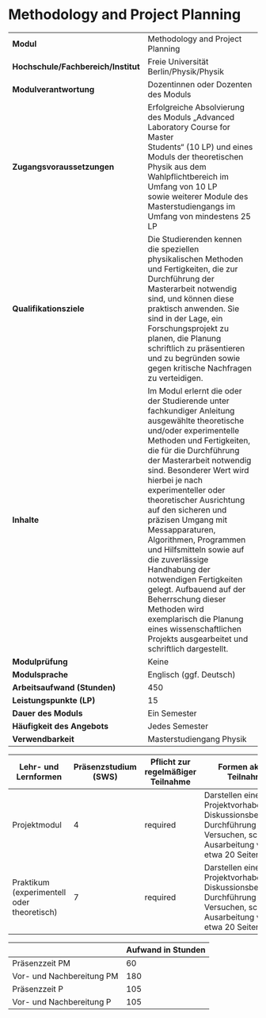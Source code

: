 # Methodology and Project Planning
|                                    |   |
|------------------------------------|---|
|**Modul**                           | Methodology and Project Planning |
|**Hochschule/Fachbereich/Institut** | Freie Universität Berlin/Physik/Physik |
|**Modulverantwortung**              | Dozentinnen oder Dozenten des Moduls |
|**Zugangsvoraussetzungen**          | Erfolgreiche Absolvierung des Moduls „Advanced Laboratory Course for Master<br>Students“ (10 LP) und eines Moduls der theoretischen Physik aus dem Wahlpflichtbereich im Umfang von 10 LP<br>sowie weiterer Module des Masterstudiengangs im Umfang von mindestens 25 LP |
|**Qualifikationsziele**             | Die Studierenden kennen die speziellen physikalischen Methoden und Fertigkeiten, die zur Durchführung der Masterarbeit notwendig sind, und können diese praktisch anwenden. Sie sind in der Lage, ein Forschungsprojekt zu planen, die Planung schriftlich zu präsentieren und zu begründen sowie gegen kritische Nachfragen zu verteidigen. |
|**Inhalte**                         | Im Modul erlernt die oder der Studierende unter fachkundiger Anleitung ausgewählte theoretische und/oder experimentelle Methoden und Fertigkeiten, die für die Durchführung der Masterarbeit notwendig sind. Besonderer Wert wird hierbei je nach experimenteller oder theoretischer Ausrichtung auf den sicheren und präzisen Umgang mit Messapparaturen, Algorithmen, Programmen und Hilfsmitteln sowie auf die zuverlässige Handhabung der notwendigen Fertigkeiten gelegt. Aufbauend auf der Beherrschung dieser Methoden wird exemplarisch die Planung eines wissenschaftlichen Projekts ausgearbeitet und schriftlich dargestellt. |
|**Modulprüfung**                    | Keine |
|**Modulsprache**                    | Englisch (ggf. Deutsch) |
|**Arbeitsaufwand (Stunden)**        | 450 |
|**Leistungspunkte (LP)**            | 15 |
|**Dauer des Moduls**                | Ein Semester |
|**Häufigkeit des Angebots**         | Jedes Semester |
|**Verwendbarkeit**                  | Masterstudiengang Physik |

| Lehr- und Lernformen | Präsenzstudium <br> (SWS) | Pflicht zur regelmäßiger Teilnahme | Formen aktiver Teilnahme |
| ---------------------|---------------------------|------------------------------------|------------------------- |
| Projektmodul         | 4                         | required                           | Darstellen eines Projektvorhabens, Diskussionsbeteiligung<br>Durchführung von Versuchen, schriftliche Ausarbeitung von etwa 20 Seiten |
| Praktikum (experimentell oder theoretisch) | 7                         | required                           | Darstellen eines Projektvorhabens, Diskussionsbeteiligung<br>Durchführung von Versuchen, schriftliche Ausarbeitung von etwa 20 Seiten |

|   | Aufwand in Stunden |
| - |--------------------|
| Präsenzzeit PM                           | 60    |
| Vor- und Nachbereitung PM                | 180   |
| Präsenzzeit P                            | 105   |
| Vor- und Nachbereitung P                 | 105   |
